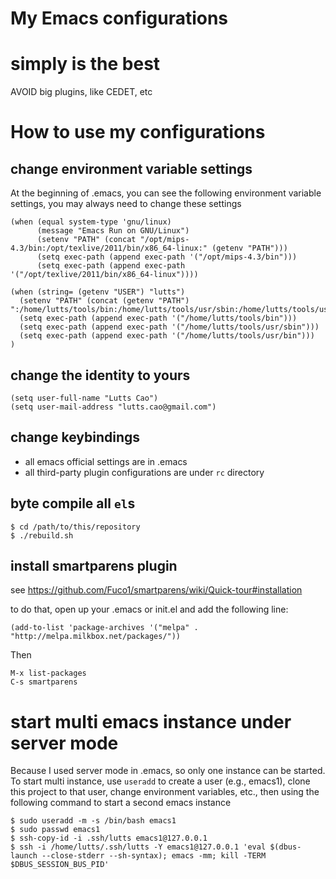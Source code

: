 # My Emacs configurations #

# simply is the best
AVOID big plugins, like CEDET, etc

# How to use my configurations
## change environment variable settings
At the beginning of .emacs, you can see the following environment variable settings, you may always need to change these settings

```
(when (equal system-type 'gnu/linux)
      (message "Emacs Run on GNU/Linux")
      (setenv "PATH" (concat "/opt/mips-4.3/bin:/opt/texlive/2011/bin/x86_64-linux:" (getenv "PATH")))
      (setq exec-path (append exec-path '("/opt/mips-4.3/bin")))
      (setq exec-path (append exec-path '("/opt/texlive/2011/bin/x86_64-linux"))))

(when (string= (getenv "USER") "lutts")
  (setenv "PATH" (concat (getenv "PATH") ":/home/lutts/tools/bin:/home/lutts/tools/usr/sbin:/home/lutts/tools/usr/bin"))
  (setq exec-path (append exec-path '("/home/lutts/tools/bin")))
  (setq exec-path (append exec-path '("/home/lutts/tools/usr/sbin")))
  (setq exec-path (append exec-path '("/home/lutts/tools/usr/bin")))
)
```

## change the identity to yours
```
(setq user-full-name "Lutts Cao")
(setq user-mail-address "lutts.cao@gmail.com")
```

## change keybindings

* all emacs official settings are in .emacs
* all third-party plugin configurations are under `rc` directory

## byte compile all `el`s
```
$ cd /path/to/this/repository
$ ./rebuild.sh
```

## install smartparens plugin
see <https://github.com/Fuco1/smartparens/wiki/Quick-tour#installation>

to do that, open up your .emacs or init.el and add the following line:

```
(add-to-list 'package-archives '("melpa" . "http://melpa.milkbox.net/packages/"))
```
Then
```
M-x list-packages
C-s smartparens
```


# start multi emacs instance under server mode #
Because I used server mode in .emacs, so only one instance can be started.  To start multi instance, use `useradd` to create a user (e.g., emacs1), clone this project to that user, change environment variables, etc., then using the following command to start a second emacs instance

```
$ sudo useradd -m -s /bin/bash emacs1
$ sudo passwd emacs1
$ ssh-copy-id -i .ssh/lutts emacs1@127.0.0.1 
$ ssh -i /home/lutts/.ssh/lutts -Y emacs1@127.0.0.1 'eval $(dbus-launch --close-stderr --sh-syntax); emacs -mm; kill -TERM $DBUS_SESSION_BUS_PID'
```
